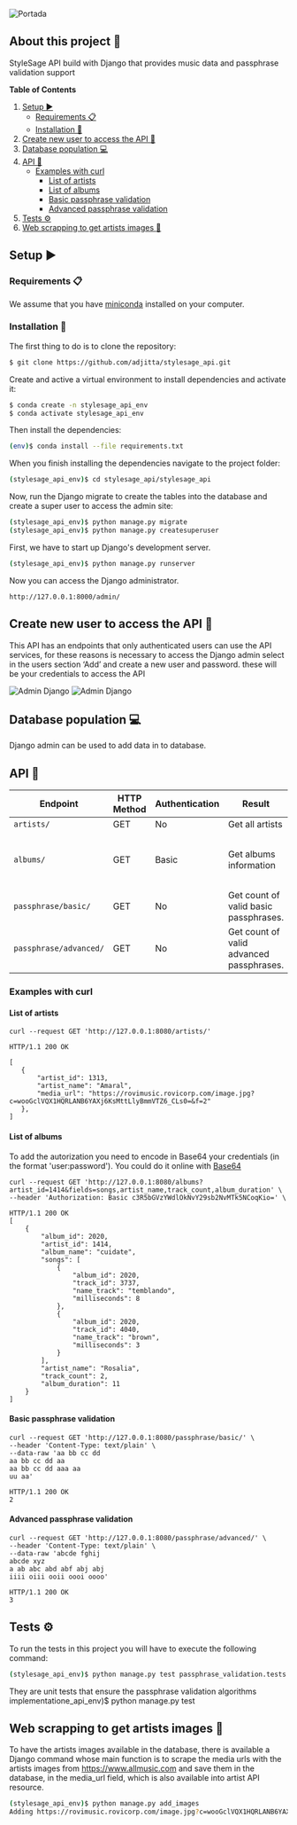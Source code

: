 ![Portada](/screenshots/portada.png)

## About this project 💬
StyleSage API build with Django that provides music data and passphrase validation support

**Table of Contents**
1. [Setup :arrow_forward:](#setup-arrow_forward)
   * [Requirements 📋](#requirements-)
   * [Installation 🔧](#installation-)
2. [Create new user to access the API 📝](#create-new-user-to-access-the-api-)
3. [Database population :computer:](database-population-computer)
4. [API :page_with_curl:](#api-page_with_curl)
   * [Examples with curl](#examples-with-curl)
      * [List of artists](#list-of-artists)
      * [List of albums](#list-of-albums)
      * [Basic passphrase validation](#basic-passphrase-validation)
      * [Advanced passphrase validation](#advanced-passphrase-validation)
5. [Tests ⚙](#tests-)
6. [Web scrapping to get artists images :robot:](#web-scrapping-to-get-artists-images-robot)
   
## Setup :arrow_forward:

### Requirements 📋
We assume that you have [miniconda](https://docs.conda.io/en/latest/miniconda.html) installed on your computer.

### Installation 🔧
The first thing to do is to clone the repository:
```sh
$ git clone https://github.com/adjitta/stylesage_api.git
```
Create and active a virtual environment to install dependencies and activate it:
```sh
$ conda create -n stylesage_api_env
$ conda activate stylesage_api_env
```
Then install the dependencies:
```sh
(env)$ conda install --file requirements.txt
```  
When you finish installing the dependencies navigate to the project folder: 
```sh
(stylesage_api_env)$ cd stylesage_api/stylesage_api
``` 
Now, run the Django migrate to create the tables into the database and create a super user to access the admin site:
```sh
(stylesage_api_env)$ python manage.py migrate
(stylesage_api_env)$ python manage.py createsuperuser
``` 
First, we have to start up Django's development server.
``` sh
(stylesage_api_env)$ python manage.py runserver
```

Now you can access the Django administrator.
```
http://127.0.0.1:8000/admin/ 
```

## Create new user to access the API 📝
This API has an endpoints that only authenticated users can use the API services, for these reasons is necessary to access the Django admin select in the users section ‘Add’ and create a new user and password. these will be your credentials to access the API

![Admin Django](/screenshots/image.png)
![Admin Django](/screenshots/image2.png)

## Database population :computer:
Django admin can be used to add data in to database.

## API :page_with_curl:
Endpoint |HTTP Method | Authentication | Result | Filters (Optional) | Fields (Optional)
-- | -- |-- |-- |-- |--
`artists/` | GET | No | Get all artists
`albums/` | GET | Basic | Get albums information | `artist_id` |`songs`<br />`artist_name`<br />`track_count`<br />`album_duration`<br />`longest_track_duration`<br />`shortest_track_duration`
`passphrase/basic/ `| GET | No | Get count of valid basic passphrases.
`passphrase/advanced/ ` | GET | No |Get count of valid advanced passphrases.

### Examples with curl

#### List of artists
```
curl --request GET 'http://127.0.0.1:8080/artists/'
```

```
HTTP/1.1 200 OK

[
   {
       "artist_id": 1313,
       "artist_name": "Amaral",
       "media_url": "https://rovimusic.rovicorp.com/image.jpg?c=wooGclVQX1HQRLANB6YAXj6KsMttLlyBmmVTZ6_CLs0=&f=2"
   },
]
```

#### List of albums
To add the autorization you need to encode in Base64 your credentials (in the format 'user:password'). You could do it online with [Base64](https://www.base64encode.org/)
```
curl --request GET 'http://127.0.0.1:8080/albums?artist_id=1414&fields=songs,artist_name,track_count,album_duration' \
--header 'Authorization: Basic c3R5bGVzYWdlOkNvY29sb2NvMTk5NCoqKio=' \
```

```
HTTP/1.1 200 OK
[
    {
        "album_id": 2020,
        "artist_id": 1414,
        "album_name": "cuidate",
        "songs": [
            {
                "album_id": 2020,
                "track_id": 3737,
                "name_track": "temblando",
                "milliseconds": 8
            },
            {
                "album_id": 2020,
                "track_id": 4040,
                "name_track": "brown",
                "milliseconds": 3
            }
        ],
        "artist_name": "Rosalia",
        "track_count": 2,
        "album_duration": 11
    }
]
```

#### Basic passphrase validation

```
curl --request GET 'http://127.0.0.1:8080/passphrase/basic/' \
--header 'Content-Type: text/plain' \
--data-raw 'aa bb cc dd
aa bb cc dd aa
aa bb cc dd aaa aa
uu aa'
```

```
HTTP/1.1 200 OK
2
```

#### Advanced passphrase validation

```
curl --request GET 'http://127.0.0.1:8080/passphrase/advanced/' \
--header 'Content-Type: text/plain' \
--data-raw 'abcde fghij
abcde xyz
a ab abc abd abf abj abj
iiii oiii ooii oooi oooo'
```

```
HTTP/1.1 200 OK
3
```

## Tests ⚙
To run the tests in this project you will have to execute the following command:
```sh
(stylesage_api_env)$ python manage.py test passphrase_validation.tests
```
They are unit tests that ensure the passphrase validation algorithms implementatione_api_env)$ python manage.py test

## Web scrapping to get artists images :robot:
To have the artists images available in the database, there is available a Django command whose main function is to scrape the media urls with the artists images from https://www.allmusic.com and save them in the database, in the media_url field, which is also available into artist API resource.
```sh
(stylesage_api_env)$ python manage.py add_images
Adding https://rovimusic.rovicorp.com/image.jpg?c=wooGclVQX1HQRLANB6YAXj6KsMttLlyBmmVTZ6_CLs0=&f=4 to Amaral
```


